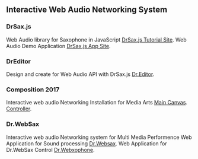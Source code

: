 ## Interactive Web Audio Networking System 



### DrSax.js

Web Audio library for Saxophone in JavaScript
[DrSax.js Tutorial Site](http://drsaxjs.cf/).
Web Audio Demo Application
[DrSax.js App Site](https://webaudiojs.github.io/app/apps/).

### DrEditor

Design and create for Web Audio API with DrSax.js 
[Dr.Editor](http://dreditor.cf/).

### Composition 2017

Interactive web audio Networking Installation for Media Arts 
[Main Canvas](http://ismarte.cf). 
[Controller](http://marte.cf).

### Dr.WebSax

Interactive web audio Networking system for Multi Media Performence 
Web Application for Sound processing [Dr.Websax](https://webeffect.herokuapp.com/).
Web Application for Dr.WebSax Control [Dr.Webxophone](https://webeffect.herokuapp.com/cont.html).



